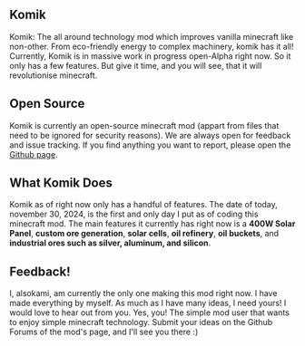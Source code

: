 ## Komik

Komik: The all around technology mod which improves vanilla minecraft like non-other. From eco-friendly energy to complex machinery, komik has it all! Currently, Komik is in massive work in progress open-Alpha right now. So it only has a few features. But give it time, and you will see, that it will revolutionise minecraft.

## Open Source

Komik is currently an open-source minecraft mod (appart from files that need to be ignored for security reasons). We are always open for feedback and issue tracking. If you find anything you want to report, please open the [Github page](https://github.com/alsokami/komik/tree/main).

## What Komik Does

Komik as of right now only has a handful of features. The date of today, november 30, 2024, is the first and only day I put as of coding this minecraft mod. The main features it currently has right now is a **400W Solar Panel**, **custom ore generation**, **solar cells**, **oil refinery**, **oil buckets**, and **industrial ores such as silver, aluminum, and silicon**.

## Feedback!

I, alsokami, am currently the only one making this mod right now. I have made everything by myself. As much as I have many ideas, I need yours! I would love to hear out from you. Yes, you! The simple mod user that wants to enjoy simple minecraft technology. Submit your ideas on the Github Forums of the mod's page, and I'll see you there :)
